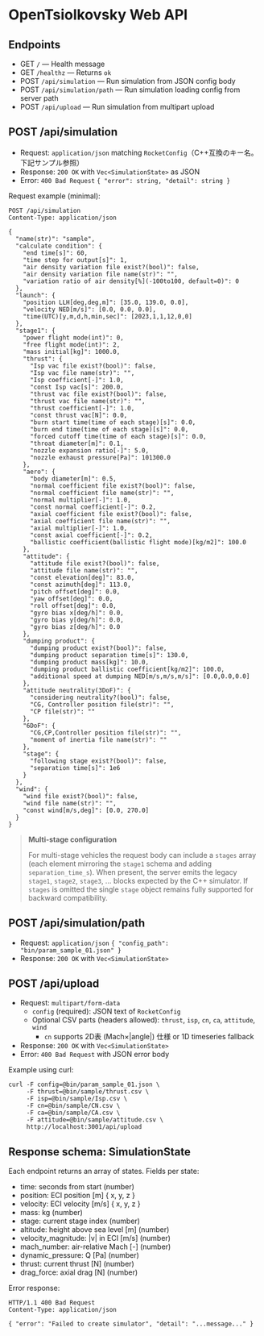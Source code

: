 # OpenTsiolkovsky Web API

## Endpoints

- GET `/` — Health message
- GET `/healthz` — Returns `ok`
- POST `/api/simulation` — Run simulation from JSON config body
- POST `/api/simulation/path` — Run simulation loading config from server path
- POST `/api/upload` — Run simulation from multipart upload

## POST /api/simulation

- Request: `application/json` matching `RocketConfig`（C++互換のキー名。下記サンプル参照）
- Response: `200 OK` with `Vec<SimulationState>` as JSON
- Error: `400 Bad Request` `{ "error": string, "detail": string }`

Request example (minimal):

```
POST /api/simulation
Content-Type: application/json

{
  "name(str)": "sample",
  "calculate condition": {
    "end time[s]": 60,
    "time step for output[s]": 1,
    "air density variation file exist?(bool)": false,
    "air density variation file name(str)": "",
    "variation ratio of air density[%](-100to100, default=0)": 0
  },
  "launch": {
    "position LLH[deg,deg,m]": [35.0, 139.0, 0.0],
    "velocity NED[m/s]": [0.0, 0.0, 0.0],
    "time(UTC)[y,m,d,h,min,sec]": [2023,1,1,12,0,0]
  },
  "stage1": {
    "power flight mode(int)": 0,
    "free flight mode(int)": 2,
    "mass initial[kg]": 1000.0,
    "thrust": {
      "Isp vac file exist?(bool)": false,
      "Isp vac file name(str)": "",
      "Isp coefficient[-]": 1.0,
      "const Isp vac[s]": 200.0,
      "thrust vac file exist?(bool)": false,
      "thrust vac file name(str)": "",
      "thrust coefficient[-]": 1.0,
      "const thrust vac[N]": 0.0,
      "burn start time(time of each stage)[s]": 0.0,
      "burn end time(time of each stage)[s]": 0.0,
      "forced cutoff time(time of each stage)[s]": 0.0,
      "throat diameter[m]": 0.1,
      "nozzle expansion ratio[-]": 5.0,
      "nozzle exhaust pressure[Pa]": 101300.0
    },
    "aero": {
      "body diameter[m]": 0.5,
      "normal coefficient file exist?(bool)": false,
      "normal coefficient file name(str)": "",
      "normal multiplier[-]": 1.0,
      "const normal coefficient[-]": 0.2,
      "axial coefficient file exist?(bool)": false,
      "axial coefficient file name(str)": "",
      "axial multiplier[-]": 1.0,
      "const axial coefficient[-]": 0.2,
      "ballistic coefficient(ballistic flight mode)[kg/m2]": 100.0
    },
    "attitude": {
      "attitude file exist?(bool)": false,
      "attitude file name(str)": "",
      "const elevation[deg]": 83.0,
      "const azimuth[deg]": 113.0,
      "pitch offset[deg]": 0.0,
      "yaw offset[deg]": 0.0,
      "roll offset[deg]": 0.0,
      "gyro bias x[deg/h]": 0.0,
      "gyro bias y[deg/h]": 0.0,
      "gyro bias z[deg/h]": 0.0
    },
    "dumping product": {
      "dumping product exist?(bool)": false,
      "dumping product separation time[s]": 130.0,
      "dumping product mass[kg]": 10.0,
      "dumping product ballistic coefficient[kg/m2]": 100.0,
      "additional speed at dumping NED[m/s,m/s,m/s]": [0.0,0.0,0.0]
    },
    "attitude neutrality(3DoF)": {
      "considering neutrality?(bool)": false,
      "CG, Controller position file(str)": "",
      "CP file(str)": ""
    },
    "6DoF": {
      "CG,CP,Controller position file(str)": "",
      "moment of inertia file name(str)": ""
    },
    "stage": {
      "following stage exist?(bool)": false,
      "separation time[s]": 1e6
    }
  },
  "wind": {
    "wind file exist?(bool)": false,
    "wind file name(str)": "",
    "const wind[m/s,deg]": [0.0, 270.0]
  }
}
```

> **Multi-stage configuration**
>
> For multi-stage vehicles the request body can include a `stages` array (each element mirroring the `stage1` schema and adding `separation_time_s`). When present, the server emits the legacy `stage1`, `stage2`, `stage3`, … blocks expected by the C++ simulator. If `stages` is omitted the single `stage` object remains fully supported for backward compatibility.

## POST /api/simulation/path

- Request: `application/json` `{ "config_path": "bin/param_sample_01.json" }`
- Response: `200 OK` with `Vec<SimulationState>`

## POST /api/upload

- Request: `multipart/form-data`
  - `config` (required): JSON text of `RocketConfig`
  - Optional CSV parts (headers allowed): `thrust`, `isp`, `cn`, `ca`, `attitude`, `wind`
    - `cn` supports 2D表 (Mach×|angle|) 仕様 or 1D timeseries fallback
- Response: `200 OK` with `Vec<SimulationState>`
- Error: `400 Bad Request` with JSON error body

Example using curl:

```
curl -F config=@bin/param_sample_01.json \
     -F thrust=@bin/sample/thrust.csv \
     -F isp=@bin/sample/Isp.csv \
     -F cn=@bin/sample/CN.csv \
     -F ca=@bin/sample/CA.csv \
     -F attitude=@bin/sample/attitude.csv \
     http://localhost:3001/api/upload
```

## Response schema: SimulationState

Each endpoint returns an array of states. Fields per state:

- time: seconds from start (number)
- position: ECI position [m] { x, y, z }
- velocity: ECI velocity [m/s] { x, y, z }
- mass: kg (number)
- stage: current stage index (number)
- altitude: height above sea level [m] (number)
- velocity_magnitude: |v| in ECI [m/s] (number)
- mach_number: air-relative Mach [-] (number)
- dynamic_pressure: Q [Pa] (number)
- thrust: current thrust [N] (number)
- drag_force: axial drag [N] (number)

Error response:

```
HTTP/1.1 400 Bad Request
Content-Type: application/json

{ "error": "Failed to create simulator", "detail": "...message..." }
```
